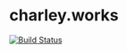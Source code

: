 # charley.works
[![Build Status](https://travis-ci.org/Charlex/charley.works.svg?branch=master)](https://travis-ci.org/Charlex/charley.works)


